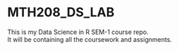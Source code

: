 # MTH208_DS_LAB
This is my Data Science in R SEM-1 course repo.
<br>
It will be containing all the coursework and assignments.

